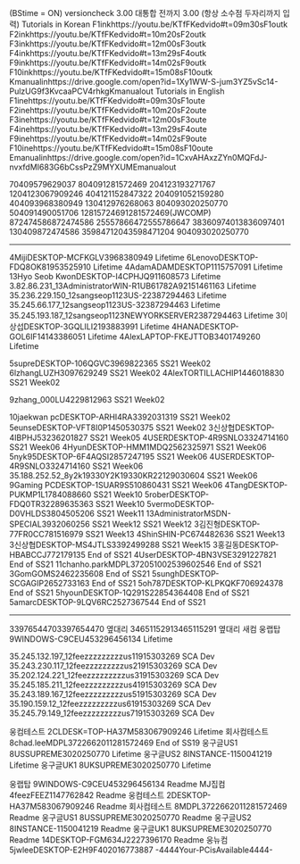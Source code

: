 (BStime = ON)
versioncheck 3.00 대통합 전까지 3.00  (항상 소수점 두자리까지 입력) 
Tutorials in Korean
F1inkhttps://youtu.be/KTfFKedvido#t=09m30sF1outk F2inkhttps://youtu.be/KTfFKedvido#t=10m20sF2outk F3inkhttps://youtu.be/KTfFKedvido#t=12m00sF3outk F4inkhttps://youtu.be/KTfFKedvido#t=13m29sF4outk F9inkhttps://youtu.be/KTfFKedvido#t=14m02sF9outk F10inkhttps://youtu.be/KTfFKedvido#t=15m08sF10outk Kmanualinhttps://drive.google.com/open?id=1Xy1WW-S-jum3YZ5vSc14-PulzUG9f3KvcaaPCV4rhkgKmanualout
Tutorials in English
F1inehttps://youtu.be/KTfFKedvido#t=09m30sF1oute F2inehttps://youtu.be/KTfFKedvido#t=10m20sF2oute F3inehttps://youtu.be/KTfFKedvido#t=12m00sF3oute F4inehttps://youtu.be/KTfFKedvido#t=13m29sF4oute F9inehttps://youtu.be/KTfFKedvido#t=14m02sF9oute F10inehttps://youtu.be/KTfFKedvido#t=15m08sF10oute Emanualinhttps://drive.google.com/open?id=1CxvAHAxzZYn0MQFdJ-nvxfdMI683G6bCssPzZ9MYXUMEmanualout

70409579629037 804091281572469 204123193271767 1204123067909246 404121152847322 204091052159280 404093968380949 130412976268063 
804093020250770 504091490051706
12815724691281572469(JWCOMP)  872474586872474586  25557866472555786647 38360974013836097401 130409872474586 35984712043598471204
904093020250770 


----------------------------------

4MijiDESKTOP-MCFKGLV3968380949 Lifetime
6LenovoDESKTOP-FDQ8OK81953525910 Lifetime
4AdamADAMDESKTOP1115757091 Lifetime
13Hyo Seob KwonDESKTOP-I4CPHJQ911608573 Lifetime
3.82.86.231_13AdministratorWIN-R1UB61782A92151461163 Lifetime
35.236.229.150_12sangseop1123US-22387294463 Lifetime
35.245.66.177_12sangseop1123US-32387294463 Lifetime
35.245.193.187_12sangseop1123NEWYORKSERVER2387294463 Lifetime
3이상섭DESKTOP-3GQLILI2193883991 Lifetime
4HANADESKTOP-GOL6IF14143386051 Lifetime
4AlexLAPTOP-FKEJTTOB3401749260 Lifetime












5supreDESKTOP-106QGVC3969822365 SS21 Week02
6lzhangLUZH3097629249 SS21 Week02
4AlexTORTILLACHIP1446018830 SS21 Week02

9zhang_000LU4229812963 SS21 Week02

10jaekwan pcDESKTOP-ARHI4RA3392031319 SS21 Week02
5eunseDESKTOP-VFT8I0P1450530375 SS21 Week02
3신상협DESKTOP-4IBPHJ53236201827 SS21 Week05
4USERDESKTOP-4R9SNLO3324714160 SS21 Week06
4HyunDESKTOP-HMM1MDQ2562325971 SS21 Week06
5nyk95DESKTOP-6F4AQSI2857247195 SS21 Week06
4USERDESKTOP-4R9SNLO3324714160 SS21 Week06
35.188.252.52_8y2k19330Y2K19330KR22129030604 SS21 Week06
9Gaming PCDESKTOP-1SUAR9S510860431 SS21 Week06
4TangDESKTOP-PUKMP1L1784088660 SS21 Week10
5roberDESKTOP-FDQ0TR32289635363 SS21 Week10
5vermoDESKTOP-D0VHLDS3804505206 SS21 Week11
13AdministratorMSDN-SPECIAL3932060256 SS21 Week12 SS21 Week12
3김진형DESKTOP-77FR0CC781516979 SS21 Week13
4ShinSHIN-PC674482636 SS21 Week13
3신상협DESKTOP-MS4JTLS3392499288 SS21 Week15
3홍길동DESKTOP-HBABCCJ772179135 End of SS21
4UserDESKTOP-4BN3VSE3291227821 End of SS21
11chanho.parkMDPL372051002539602546 End of SS21
3GomGOMS2462235608 End of SS21
5sunghDESKTOP-SCGAGIP2652733163 End of SS21
5oh787DESKTOP-KLPKQKF706924378 End of SS21
5hyounDESKTOP-1Q291S22854364408 End of SS21
5amarcDESKTOP-9LQV6RC2527367544 End of SS21


----------------------------------




33976544703397654470 옆대리 34651152913465115291 옆대리 새컴 웅랩탑 9WINDOWS-C9CEU453296456134 Lifetime

35.245.132.197_12feezzzzzzzzzus11915303269 SCA Dev 35.243.230.117_12feezzzzzzzzzus21915303269 SCA Dev 35.202.124.221_12feezzzzzzzzzus31915303269 SCA Dev 35.245.185.211_12feezzzzzzzzzus41915303269 SCA Dev 35.243.189.167_12feezzzzzzzzzus51915303269 SCA Dev 35.190.159.12_12feezzzzzzzzzus61915303269 SCA Dev 35.245.79.149_12feezzzzzzzzzus71915303269 SCA Dev

웅컴테스트 2CLDESK=TOP-HA37M583067909246 Lifetime 회사컴테스트 8chad.leeMDPL3722662011281572469 End of SS19 웅구글US1 8USSUPREME3020250770 Lifetime 웅구글US2 8INSTANCE-1150041219 Lifetime 웅구글UK1 8UKSUPREME3020250770 Lifetime


웅랩탑 9WINDOWS-C9CEU453296456134 Readme
MJ집컴 4feezFEEZ1147762842 Readme
웅컴테스트 2DESKTOP-HA37M583067909246 Readme
회사컴테스트 8MDPL3722662011281572469 Readme
웅구글US1 8USSUPREME3020250770 Readme
웅구글US2 8INSTANCE-1150041219 Readme
웅구글UK1 8UKSUPREME3020250770 Readme
14DESKTOP-FGM634J2227396170 Readme
웅뉴컴 5jwleeDESKTOP-E2H9F402016773887
-4444Your-PCisAvailable4444-
